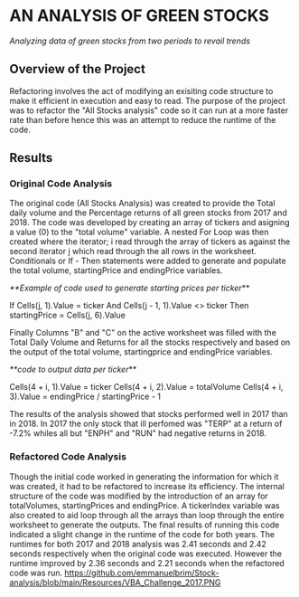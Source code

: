 # AN ANALYSIS OF GREEN STOCKS 
_Analyzing data of green stocks from two periods to revail trends_

## Overview of the Project
Refactoring involves the act of modifying an exisiting code structure to make it efficient in execution and easy to read. The purpose of the project was to refactor the "All Stocks analysis" code so it can run at a more faster rate than before hence this was an attempt to reduce the runtime of the code.

## Results
### Original Code Analysis
The original code (All Stocks Analysis) was created to provide the Total daily volume and the Percentage returns of all green stocks from 2017 and 2018.
The code was developed by creating an array of tickers and asigning a value (0) to the "total volume" variable. A nested For Loop was then created where the iterator; i read through the array of tickers as against the second iterator j  which read through the all rows in the worksheet. Conditionals or If - Then statements were added to generate and populate the total volume, startingPrice and endingPrice variables.

_**Example of code used to generate starting prices per ticker_**

If Cells(j, 1).Value = ticker And Cells(j - 1, 1).Value <> ticker Then
  startingPrice = Cells(j, 6).Value
  
Finally Columns "B" and "C" on the active worksheet was filled with the Total Daily Volume and Returns for all the stocks respectively and based on the output of the total volume, startingprice and endingPrice variables.

_**code to output data per ticker_**

Cells(4 + i, 1).Value = ticker
Cells(4 + i, 2).Value = totalVolume
Cells(4 + i, 3).Value = endingPrice / startingPrice - 1

The results of the analysis showed that stocks performed well in 2017 than in 2018. In 2017 the only stock that ill perfomed was "TERP" at a return of -7.2% whiles all but "ENPH" and "RUN" had negative returns in 2018.

### Refactored Code Analysis
Though the initial code worked in generating the information for which it was created, it had to be refactored to increase its efficiency.
The internal structure of the code was modified by the introduction of an array for totalVolumes, startingPrices and endingPrice. 
A tickerIndex variable was also created to aid loop through all the arrays than loop through the entire worksheet to generate the outputs. 
The final results of running this code indicated a slight change in the runtime of the code for both years.
The runtimes for both 2017 and 2018 analysis was 2.41 seconds and 2.42 seconds respectively when the original code was executed. However the runtime improved by 2.36 seconds and 2.21 seconds when the refactored code was run.
https://github.com/emmanuelbrim/Stock-analysis/blob/main/Resources/VBA_Challenge_2017.PNG







